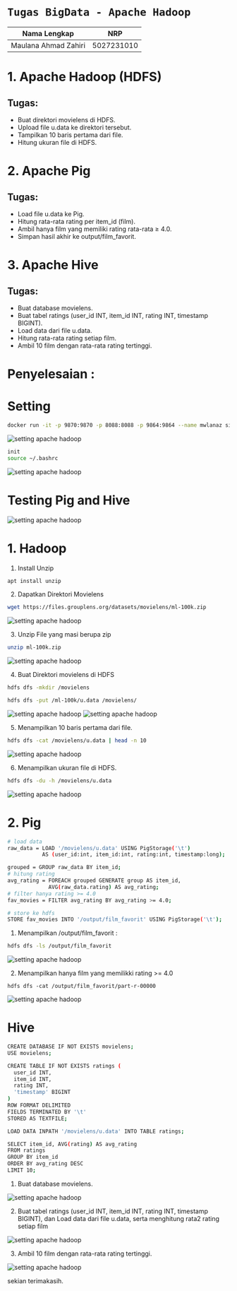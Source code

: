 # `Tugas BigData - Apache Hadoop`

| Nama Lengkap         | NRP        |
| -------------------- | ---------- |
| Maulana Ahmad Zahiri | 5027231010 |

# 1. Apache Hadoop (HDFS)

## Tugas:

- Buat direktori movielens di HDFS.
- Upload file u.data ke direktori tersebut.
- Tampilkan 10 baris pertama dari file.
- Hitung ukuran file di HDFS.

# 2. Apache Pig

## Tugas:

- Load file u.data ke Pig.
- Hitung rata-rata rating per item_id (film).
- Ambil hanya film yang memiliki rating rata-rata ≥ 4.0.
- Simpan hasil akhir ke output/film_favorit.

# 3. Apache Hive

## Tugas:

- Buat database movielens.
- Buat tabel ratings (user_id INT, item_id INT, rating INT, timestamp BIGINT).
- Load data dari file u.data.
- Hitung rata-rata rating setiap film.
- Ambil 10 film dengan rata-rata rating tertinggi.

# Penyelesaian :

# Setting

```bash
docker run -it -p 9870:9870 -p 8088:8088 -p 9864:9864 --name mwlanaz silicoflare/hadoop:arm
```

![setting apache hadoop](/img/run.png)

```bash
init
source ~/.bashrc
```

![setting apache hadoop](/img/init.png)

# Testing Pig and Hive

![setting apache hadoop](/img/testing.png)

# 1. Hadoop

1. Install Unzip

```bash
apt install unzip
```

2. Dapatkan Direktori Movielens

```bash
wget https://files.grouplens.org/datasets/movielens/ml-100k.zip
```

![setting apache hadoop](/img/unduh.png)

3. Unzip File yang masi berupa zip

```bash
unzip ml-100k.zip
```

![setting apache hadoop](/img/unzip.png)

4. Buat Direktori movielens di HDFS

```bash
hdfs dfs -mkdir /movielens
```

```bash
hdfs dfs -put /ml-100k/u.data /movielens/
```

![setting apache hadoop](/img/direktori-movielens.png)
![setting apache hadoop](/img/pindah.png)

5. Menampilkan 10 baris pertama dari file.

```bash
hdfs dfs -cat /movielens/u.data | head -n 10
```

![setting apache hadoop](/img/baris.png)

6. Menampilkan ukuran file di HDFS.

```bash
hdfs dfs -du -h /movielens/u.data
```

![setting apache hadoop](/img/size.png)

# 2. Pig

```bash
# load data
raw_data = LOAD '/movielens/u.data' USING PigStorage('\t')
           AS (user_id:int, item_id:int, rating:int, timestamp:long);

grouped = GROUP raw_data BY item_id;
# hitung rating
avg_rating = FOREACH grouped GENERATE group AS item_id,
             AVG(raw_data.rating) AS avg_rating;
# filter hanya rating >= 4.0
fav_movies = FILTER avg_rating BY avg_rating >= 4.0;

# store ke hdfs
STORE fav_movies INTO '/output/film_favorit' USING PigStorage('\t');

```

1. Menampilkan /output/film_favorit :

```bash
hdfs dfs -ls /output/film_favorit
```

![setting apache hadoop](/img/lihat-film-favorit.png)

2. Menampilkan hanya film yang memilikki rating >= 4.0

```
hdfs dfs -cat /output/film_favorit/part-r-00000
```

![setting apache hadoop](/img/bintang-5.png)

# Hive

```bash
CREATE DATABASE IF NOT EXISTS movielens;
USE movielens;

CREATE TABLE IF NOT EXISTS ratings (
  user_id INT,
  item_id INT,
  rating INT,
  'timestamp' BIGINT
)
ROW FORMAT DELIMITED
FIELDS TERMINATED BY '\t'
STORED AS TEXTFILE;

LOAD DATA INPATH '/movielens/u.data' INTO TABLE ratings;

SELECT item_id, AVG(rating) AS avg_rating
FROM ratings
GROUP BY item_id
ORDER BY avg_rating DESC
LIMIT 10;
```

1. Buat database movielens.

![setting apache hadoop](/img/create-database.png)

2. Buat tabel ratings (user_id INT, item_id INT, rating INT, timestamp BIGINT), dan Load data dari file u.data, serta menghitung rata2 rating setiap film

![setting apache hadoop](/img/load-ambil.png)

3. Ambil 10 film dengan rata-rata rating tertinggi.

![setting apache hadoop](/img/nilai-tinggi.png)

sekian terimakasih.
